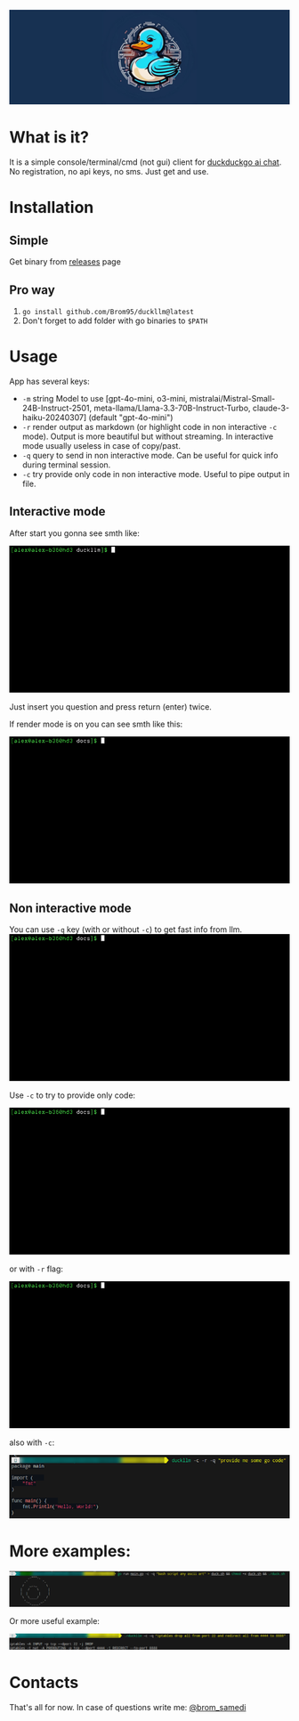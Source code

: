 ![logo](docs/logo.png)
# What is it?
It is a simple console/terminal/cmd (not gui) client for [duckduckgo ai chat](https://duckduckgo.com/?q=DuckDuckGo+AI+Chat&ia=chat&duckai=1). No registration, no api keys, no sms. Just get and use.

# Installation

## Simple
Get binary from [releases](https://github.com/Brom95/duckllm/releases) page

## Pro way
1. `go install github.com/Brom95/duckllm@latest`
2. Don't forget to add folder with go binaries to `$PATH`

# Usage

App has several keys:

- `-m` string Model to use [gpt-4o-mini, o3-mini, mistralai/Mistral-Small-24B-Instruct-2501, meta-llama/Llama-3.3-70B-Instruct-Turbo, claude-3-haiku-20240307] (default "gpt-4o-mini")
- `-r` render output as markdown (or highlight code in non interactive `-c` mode). Output is more beautiful but without streaming. In interactive mode usually useless in case of copy/past.
- `-q` query to send in non interactive mode. Can be useful for quick info during terminal session.
- `-c` try provide  only code in non interactive mode. Useful to pipe output in file. 


## Interactive mode
After start you gonna see smth like:

![prompt](docs/default.gif)

Just insert you question and press return (enter) twice.

If render mode is on you can see smth like this:

![render](docs/default_render.gif)


## Non interactive mode



You can use `-q` key (with or without `-c`) to get fast info from llm.
![noninteractive no rendering](docs/n_nr.gif)

Use `-c` to try to provide only code:

![noninteractive no rendering code only](docs/n_nrc.gif)

or with `-r` flag:

![noninteractive render](docs/n_r.gif)

also with `-c`:

![noninteractive render code only](docs/n_rc.png)

# More examples:

![ascii generation](docs/duck.png)

Or more useful example:

![iptables](docs/iptables.png)


# Contacts
That's all for now. In case of questions write me: [@brom_samedi](https://t.me/brom_samedi)
